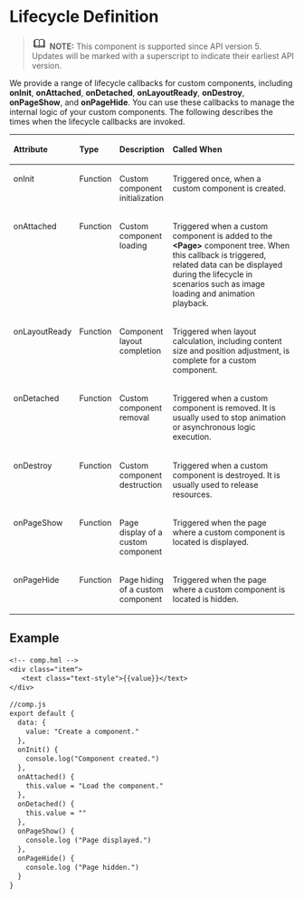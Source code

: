 # Lifecycle Definition<a name="EN-US_TOPIC_0000001127125084"></a>

>![](../../public_sys-resources/icon-note.gif) **NOTE:** 
>This component is supported since API version 5. Updates will be marked with a superscript to indicate their earliest API version.

We provide a range of lifecycle callbacks for custom components, including  **onInit**,  **onAttached**,  **onDetached**,  **onLayoutReady**,  **onDestroy**,  **onPageShow**, and  **onPageHide**. You can use these callbacks to manage the internal logic of your custom components. The following describes the times when the lifecycle callbacks are invoked.

<a name="t7208da80646145cb86b25df20f52a5d4"></a>
<table><thead align="left"><tr id="r4bc39237158f4199b86d18d0784b005d"><th class="cellrowborder" valign="top" width="14.441444144414442%" id="mcps1.1.5.1.1"><p id="aa7d8254f7b0f495e8a38fc76d3508fc4"><a name="aa7d8254f7b0f495e8a38fc76d3508fc4"></a><a name="aa7d8254f7b0f495e8a38fc76d3508fc4"></a>Attribute</p>
</th>
<th class="cellrowborder" valign="top" width="10.121012101210122%" id="mcps1.1.5.1.2"><p id="a037ba3feced74d36ae28ca2414da39a2"><a name="a037ba3feced74d36ae28ca2414da39a2"></a><a name="a037ba3feced74d36ae28ca2414da39a2"></a>Type</p>
</th>
<th class="cellrowborder" valign="top" width="18.751875187518753%" id="mcps1.1.5.1.3"><p id="aac19d68c24f6444095fd09939256ea10"><a name="aac19d68c24f6444095fd09939256ea10"></a><a name="aac19d68c24f6444095fd09939256ea10"></a>Description</p>
</th>
<th class="cellrowborder" valign="top" width="56.685668566856684%" id="mcps1.1.5.1.4"><p id="a80a1ef722e3f4008961e97ea3db877ef"><a name="a80a1ef722e3f4008961e97ea3db877ef"></a><a name="a80a1ef722e3f4008961e97ea3db877ef"></a>Called When</p>
</th>
</tr>
</thead>
<tbody><tr id="rb52da1ffb529417c9f0290d1f122a87e"><td class="cellrowborder" valign="top" width="14.441444144414442%" headers="mcps1.1.5.1.1 "><p id="acd1fd04acf1f4b789a178ecc66e8c27c"><a name="acd1fd04acf1f4b789a178ecc66e8c27c"></a><a name="acd1fd04acf1f4b789a178ecc66e8c27c"></a>onInit</p>
</td>
<td class="cellrowborder" valign="top" width="10.121012101210122%" headers="mcps1.1.5.1.2 "><p id="a86ee0c2879d744c9a7c81908ddc5be08"><a name="a86ee0c2879d744c9a7c81908ddc5be08"></a><a name="a86ee0c2879d744c9a7c81908ddc5be08"></a>Function</p>
</td>
<td class="cellrowborder" valign="top" width="18.751875187518753%" headers="mcps1.1.5.1.3 "><p id="a50617b80389e45b58dd015e4db4ac094"><a name="a50617b80389e45b58dd015e4db4ac094"></a><a name="a50617b80389e45b58dd015e4db4ac094"></a>Custom component initialization</p>
</td>
<td class="cellrowborder" valign="top" width="56.685668566856684%" headers="mcps1.1.5.1.4 "><p id="p1395313418212"><a name="p1395313418212"></a><a name="p1395313418212"></a>Triggered once, when a custom component is created.</p>
</td>
</tr>
<tr id="r57dd28dbf8a243cdad002d8599eda15f"><td class="cellrowborder" valign="top" width="14.441444144414442%" headers="mcps1.1.5.1.1 "><p id="af6a0fe8473a54e71be833ea3c4135328"><a name="af6a0fe8473a54e71be833ea3c4135328"></a><a name="af6a0fe8473a54e71be833ea3c4135328"></a>onAttached</p>
</td>
<td class="cellrowborder" valign="top" width="10.121012101210122%" headers="mcps1.1.5.1.2 "><p id="a5d96ae01ba73452e9aef97a5547c5df9"><a name="a5d96ae01ba73452e9aef97a5547c5df9"></a><a name="a5d96ae01ba73452e9aef97a5547c5df9"></a>Function</p>
</td>
<td class="cellrowborder" valign="top" width="18.751875187518753%" headers="mcps1.1.5.1.3 "><p id="aa80d3cebd7f64e97ac348b8f034efc04"><a name="aa80d3cebd7f64e97ac348b8f034efc04"></a><a name="aa80d3cebd7f64e97ac348b8f034efc04"></a>Custom component loading</p>
</td>
<td class="cellrowborder" valign="top" width="56.685668566856684%" headers="mcps1.1.5.1.4 "><p id="a2e00e7dee8164661b4244c4a34ae9b2c"><a name="a2e00e7dee8164661b4244c4a34ae9b2c"></a><a name="a2e00e7dee8164661b4244c4a34ae9b2c"></a>Triggered when a custom component is added to the <strong id="b22203210291"><a name="b22203210291"></a><a name="b22203210291"></a>&lt;Page&gt;</strong> component tree. When this callback is triggered, related data can be displayed during the lifecycle in scenarios such as image loading and animation playback.</p>
</td>
</tr>
<tr id="r1dd8a5bfd50043eeb2fff708e728a9fa"><td class="cellrowborder" valign="top" width="14.441444144414442%" headers="mcps1.1.5.1.1 "><p id="ae46609ef4ad2444fb4befc1ac552eb88"><a name="ae46609ef4ad2444fb4befc1ac552eb88"></a><a name="ae46609ef4ad2444fb4befc1ac552eb88"></a>onLayoutReady</p>
</td>
<td class="cellrowborder" valign="top" width="10.121012101210122%" headers="mcps1.1.5.1.2 "><p id="a4b3c794964514f988757cd639964b7a8"><a name="a4b3c794964514f988757cd639964b7a8"></a><a name="a4b3c794964514f988757cd639964b7a8"></a>Function</p>
</td>
<td class="cellrowborder" valign="top" width="18.751875187518753%" headers="mcps1.1.5.1.3 "><p id="a147a1ab39d2043f2a22c62b3483335b6"><a name="a147a1ab39d2043f2a22c62b3483335b6"></a><a name="a147a1ab39d2043f2a22c62b3483335b6"></a>Component layout completion</p>
</td>
<td class="cellrowborder" valign="top" width="56.685668566856684%" headers="mcps1.1.5.1.4 "><p id="a23c4cbd18ad24bd8a496dbc487dd5400"><a name="a23c4cbd18ad24bd8a496dbc487dd5400"></a><a name="a23c4cbd18ad24bd8a496dbc487dd5400"></a>Triggered when layout calculation, including content size and position adjustment, is complete for a custom component.</p>
</td>
</tr>
<tr id="r4247056b80864bb7ab5678341dc8c29a"><td class="cellrowborder" valign="top" width="14.441444144414442%" headers="mcps1.1.5.1.1 "><p id="a973949fa33de41ca9a53c43e98b47f63"><a name="a973949fa33de41ca9a53c43e98b47f63"></a><a name="a973949fa33de41ca9a53c43e98b47f63"></a>onDetached</p>
</td>
<td class="cellrowborder" valign="top" width="10.121012101210122%" headers="mcps1.1.5.1.2 "><p id="a245d96bb028641d492503489b54c4c2c"><a name="a245d96bb028641d492503489b54c4c2c"></a><a name="a245d96bb028641d492503489b54c4c2c"></a>Function</p>
</td>
<td class="cellrowborder" valign="top" width="18.751875187518753%" headers="mcps1.1.5.1.3 "><p id="a169e08a844b2452d85acfaca01ea20ee"><a name="a169e08a844b2452d85acfaca01ea20ee"></a><a name="a169e08a844b2452d85acfaca01ea20ee"></a>Custom component removal</p>
</td>
<td class="cellrowborder" valign="top" width="56.685668566856684%" headers="mcps1.1.5.1.4 "><p id="ae54d3a1f653c495ba8950e82c0fb3db4"><a name="ae54d3a1f653c495ba8950e82c0fb3db4"></a><a name="ae54d3a1f653c495ba8950e82c0fb3db4"></a>Triggered when a custom component is removed. It is usually used to stop animation or asynchronous logic execution.</p>
</td>
</tr>
<tr id="ra205abdcebf94a5583cdbd422211dd4b"><td class="cellrowborder" valign="top" width="14.441444144414442%" headers="mcps1.1.5.1.1 "><p id="aeb5a3893eb974dd88a762adc8077ed54"><a name="aeb5a3893eb974dd88a762adc8077ed54"></a><a name="aeb5a3893eb974dd88a762adc8077ed54"></a>onDestroy</p>
</td>
<td class="cellrowborder" valign="top" width="10.121012101210122%" headers="mcps1.1.5.1.2 "><p id="a3b98923b60554564b67d28a3ac2bb562"><a name="a3b98923b60554564b67d28a3ac2bb562"></a><a name="a3b98923b60554564b67d28a3ac2bb562"></a>Function</p>
</td>
<td class="cellrowborder" valign="top" width="18.751875187518753%" headers="mcps1.1.5.1.3 "><p id="a1f2cd15604434b1f8c1ad075db3ec76d"><a name="a1f2cd15604434b1f8c1ad075db3ec76d"></a><a name="a1f2cd15604434b1f8c1ad075db3ec76d"></a>Custom component destruction</p>
</td>
<td class="cellrowborder" valign="top" width="56.685668566856684%" headers="mcps1.1.5.1.4 "><p id="aab6fb684fd454b41a6f701628f9c2307"><a name="aab6fb684fd454b41a6f701628f9c2307"></a><a name="aab6fb684fd454b41a6f701628f9c2307"></a>Triggered when a custom component is destroyed. It is usually used to release resources.</p>
</td>
</tr>
<tr id="row153141111450"><td class="cellrowborder" valign="top" width="14.441444144414442%" headers="mcps1.1.5.1.1 "><p id="p031461114513"><a name="p031461114513"></a><a name="p031461114513"></a>onPageShow</p>
</td>
<td class="cellrowborder" valign="top" width="10.121012101210122%" headers="mcps1.1.5.1.2 "><p id="p1031441116514"><a name="p1031441116514"></a><a name="p1031441116514"></a>Function</p>
</td>
<td class="cellrowborder" valign="top" width="18.751875187518753%" headers="mcps1.1.5.1.3 "><p id="p3315111550"><a name="p3315111550"></a><a name="p3315111550"></a>Page display of a custom component</p>
</td>
<td class="cellrowborder" valign="top" width="56.685668566856684%" headers="mcps1.1.5.1.4 "><p id="p831518111558"><a name="p831518111558"></a><a name="p831518111558"></a>Triggered when the page where a custom component is located is displayed.</p>
</td>
</tr>
<tr id="row153471627274"><td class="cellrowborder" valign="top" width="14.441444144414442%" headers="mcps1.1.5.1.1 "><p id="p13481927174"><a name="p13481927174"></a><a name="p13481927174"></a>onPageHide</p>
</td>
<td class="cellrowborder" valign="top" width="10.121012101210122%" headers="mcps1.1.5.1.2 "><p id="p43489271277"><a name="p43489271277"></a><a name="p43489271277"></a>Function</p>
</td>
<td class="cellrowborder" valign="top" width="18.751875187518753%" headers="mcps1.1.5.1.3 "><p id="p434816271172"><a name="p434816271172"></a><a name="p434816271172"></a>Page hiding of a custom component</p>
</td>
<td class="cellrowborder" valign="top" width="56.685668566856684%" headers="mcps1.1.5.1.4 "><p id="p73481627873"><a name="p73481627873"></a><a name="p73481627873"></a>Triggered when the page where a custom component is located is hidden.</p>
</td>
</tr>
</tbody>
</table>

## Example<a name="section14938111864313"></a>

```
<!-- comp.hml -->
<div class="item">  
   <text class="text-style">{{value}}</text>  
</div>
```

```
//comp.js
export default {
  data: {
    value: "Create a component."
  },
  onInit() {
    console.log("Component created.")
  },
  onAttached() {
    this.value = "Load the component."
  },
  onDetached() {
    this.value = ""
  },
  onPageShow() {
    console.log ("Page displayed.")
  },
  onPageHide() {
    console.log ("Page hidden.")
  }
}
```

